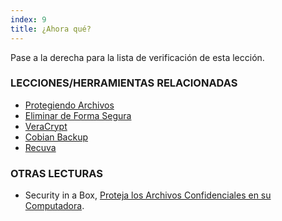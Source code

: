```yaml
---
index: 9
title: ¿Ahora qué?
---
```

Pase a la derecha para la lista de verificación de esta lección.

### LECCIONES/HERRAMIENTAS RELACIONADAS

*   [Protegiendo Archivos](umbrella://information/protecting-files)
*   [Eliminar de Forma Segura](umbrella://information/safely-deleting)
*   [VeraCrypt](umbrella://tools/files/s_veracrypt.md)
*   [Cobian Backup](umbrella://tools/files/s_cobian-backup.md)
*   [Recuva](umbrella://tools/files/s_recuva.md)

### OTRAS LECTURAS

*   Security in a Box, [Proteja los Archivos Confidenciales en su Computadora](https://securityinabox.org/en/guide/secure-file-storage/).